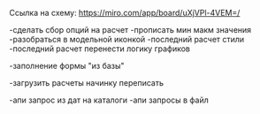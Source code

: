 Ссылка на схему:
https://miro.com/app/board/uXjVPl-4VEM=/

-сделать сбор опций на расчет
-прописать мин макм значения
-разобраться в модельной иконкой
-последний расчет стили
-последний расчет перенести логику графиков

-заполнение формы "из базы"

-загрузить расчеты начинку переписать

-апи запрос из дат на каталоги
-апи запросы в файл

